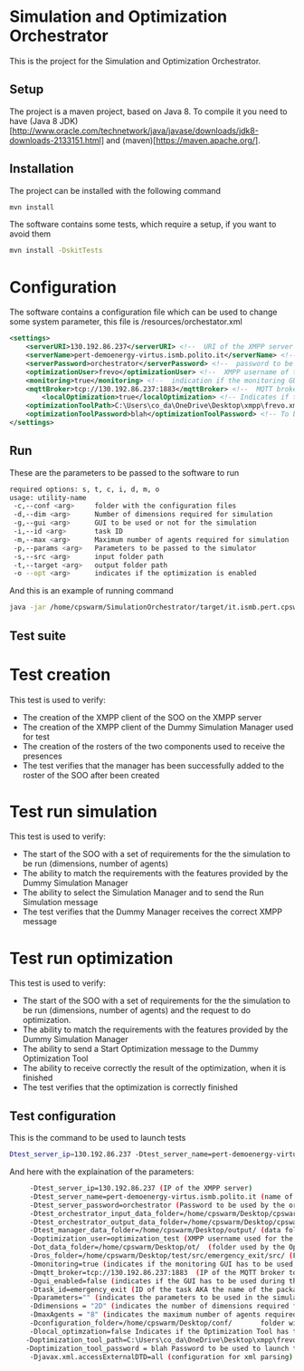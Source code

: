 # Simulation and Optimization Orchestrator

This is the project for the Simulation and Optimization Orchestrator.

## Setup

The project is a maven project, based on Java 8. To compile it you need to have (Java 8 JDK)[http://www.oracle.com/technetwork/java/javase/downloads/jdk8-downloads-2133151.html] and (maven)[https://maven.apache.org/].

## Installation

The project can be installed with the following command

``` bash
mvn install 
```

The software contains some tests, which require a setup, if you want to avoid them

``` bash
mvn install -DskitTests 
```

# Configuration
The software contains a configuration file which can be used to change some system parameter, this file is /resources/orchestator.xml

``` xml
<settings>
	<serverURI>130.192.86.237</serverURI> <!--  URI of the XMPP server  -->
	<serverName>pert-demoenergy-virtus.ismb.polito.it</serverName> <!--  name of the XMPP server  -->
	<serverPassword>orchestrator</serverPassword> <!--  password to be used from the orchestator to connect to the XMPP server  -->
	<optimizationUser>frevo</optimizationUser> <!--  XMPP username of the Optimization Tool  --> 
	<monitoring>true</monitoring> <!--  indication if the monitoring GUI has to be used or not  -->
	<mqttBroker>tcp://130.192.86.237:1883</mqttBroker> <!--  MQTT broker to be used if the monitoring is set to true  -->
		<localOptimization>true</localOptimization> <!-- Indicates if the  Optimization Tool has to be launched by the Orchestrator -->
	<optimizationToolPath>C:\Users\co_da\OneDrive\Desktop\xmpp\frevo.xmpp-0.0.1-SNAPSHOT-jar-with-dependencies.jar</optimizationToolPath> <!-- Path of the optimization tool executable -->
	<optimizationToolPassword>blah</optimizationToolPassword> <!-- To be used if the Optimization Tool has to be launched from the Orchestrator  -->
</settings>

```


## Run

These are the parameters to be passed to the software to run

``` bash
required options: s, t, c, i, d, m, o
usage: utility-name
 -c,--conf <arg>     folder with the configuration files
 -d,--dim <arg>      Number of dimensions required for simulation
 -g,--gui <arg>      GUI to be used or not for the simulation
 -i,--id <arg>       task ID
 -m,--max <arg>      Maximum number of agents required for simulation
 -p,--params <arg>   Parameters to be passed to the simulator
 -s,--src <arg>      input folder path
 -t,--target <arg>   output folder path
 -o --opt <arg>      indicates if the optimization is enabled
 ```

And this is an example of running command

``` bash
java -jar /home/cpswarm/SimulationOrchestrator/target/it.ismb.pert.cpswarm.simulation.orchestrator-1.0.0-jar-with-dependencies.jar --id emergency_exit --dim any --max 3 --src "/home/cpswarm/launcher_project/Models" --target "/home/cpswarm/launcher_project/Optimized" --conf "/home/cpswarm/launcher_project/SimulationConf" --opt --gui
```

## Test suite

# Test creation

This test is used to verify:
 - The creation of the XMPP client of the SOO on the XMPP server 
 - The creation of the XMPP client of the Dummy Simulation Manager used for test 
 - The creation of the rosters of the two components used to receive the presences
 - The test verifies that the manager has been successfully added to the roster of the SOO after been created

# Test run simulation

This test is used to verify:
 - The start of the SOO with a set of requirements for the the simulation to be run (dimensions, number of agents)
 - The ability to match the requirements with the features provided by the Dummy Simulation Manager
 - The ability to select the Simulation Manager and to send the Run Simulation message
 - The test verifies that the Dummy Manager receives the correct XMPP message

# Test run optimization

This test is used to verify:
 - The start of the SOO with a set of requirements for the the simulation to be run (dimensions, number of agents) and the request to do optimization.
 - The ability to match the requirements with the features provided by the Dummy Simulation Manager
 - The ability to send a Start Optimization message to the Dummy Optimization Tool
 - The ability to receive correctly the result of the optimization, when it is finished
 - The test verifies that the optimization is correctly finished

## Test configuration

This is the command to be used to launch tests

``` bash
Dtest_server_ip=130.192.86.237 -Dtest_server_name=pert-demoenergy-virtus.ismb.polito.it -Dtest_server_password=orchestrator  -Dtest_orchestrator_output_data_folder= -Dtest_manager_data_folder= -Doptimization_user=optimization_test -Dot_data_folder= -Dros_folder=   -Dtask_id=cpswarm_sar -Dparameters="" -Dgui=false -Dmonitoring=false -Ddimensions="Any" -Dmax_agents=3  -Dlocal_optimzation=false  -Djavax.xml.accessExternalDTD=all
```

And here with the explaination of the parameters:

``` bash
	 -Dtest_server_ip=130.192.86.237 (IP of the XMPP server) 
	 -Dtest_server_name=pert-demoenergy-virtus.ismb.polito.it (name of the XMPP server) 
	 -Dtest_server_password=orchestrator (Password to be used by the orchestrator to authenticate in the XMPP server)
	 -Dtest_orchestrator_input_data_folder=/home/cpswarm/Desktop/cpswarm/ (folder containing the input files) - optional - it can be empty for test
	 -Dtest_orchestrator_output_data_folder=/home/cpswarm/Desktop/cpswarm-out (folder where the output files will be inserted) - optional - it can be empty for test
	 -Dtest_manager_data_folder=/home/cpswarm/Desktop/output/ (data folder used by the simulation manager) - optional - it can be empty for test
	 -Doptimization_user=optimization_test (XMPP username used for the Optimization Tool)
	 -Dot_data_folder=/home/cpswarm/Desktop/ot/  (folder used by the Optimization Tool) - optional - it can be empty for test
	 -Dros_folder=/home/cpswarm/Desktop/test/src/emergency_exit/src/ (Folder used for the ROS package to start the first simulation) - optional - it can be empty for test
	 -Dmonitoring=true (indicates if the monitoring GUI has to be used, monitoring the evolution of the optimization)
	 -Dmqtt_broker=tcp://130.192.86.237:1883  (IP of the MQTT broker to be used for the monitoring)
	 -Dgui_enabled=false (indicates if the GUI has to be used during the simulations)
	 -Dtask_id=emergency_exit (ID of the task AKA the name of the package)
	 -Dparameters="" (indicates the parameters to be used in the simulations)
	 -Ddimensions = "2D" (indicates the number of dimensions required for the simulation)
	 -DmaxAgents = "8" (indicates the maximum number of agents required for the simulation
	 -Dconfiguration_folder=/home/cpswarm/Desktop/conf/       folder with the configuration files
	 -Dlocal_optimzation=false Indicates if the Optimization Tool has to be launched by the Orchestrator
	-Doptimization_tool_path=C:\Users\co_da\OneDrive\Desktop\xmpp\frevo.xmpp-0.0.1-SNAPSHOT-jar-with-dependencies.jar (if local_optimization = true)
	-Doptimization_tool_password = blah Password to be used to launch the optimization tool from the orchestrator (if local_optimization = true)
	 -Djavax.xml.accessExternalDTD=all (configuration for xml parsing)
```

